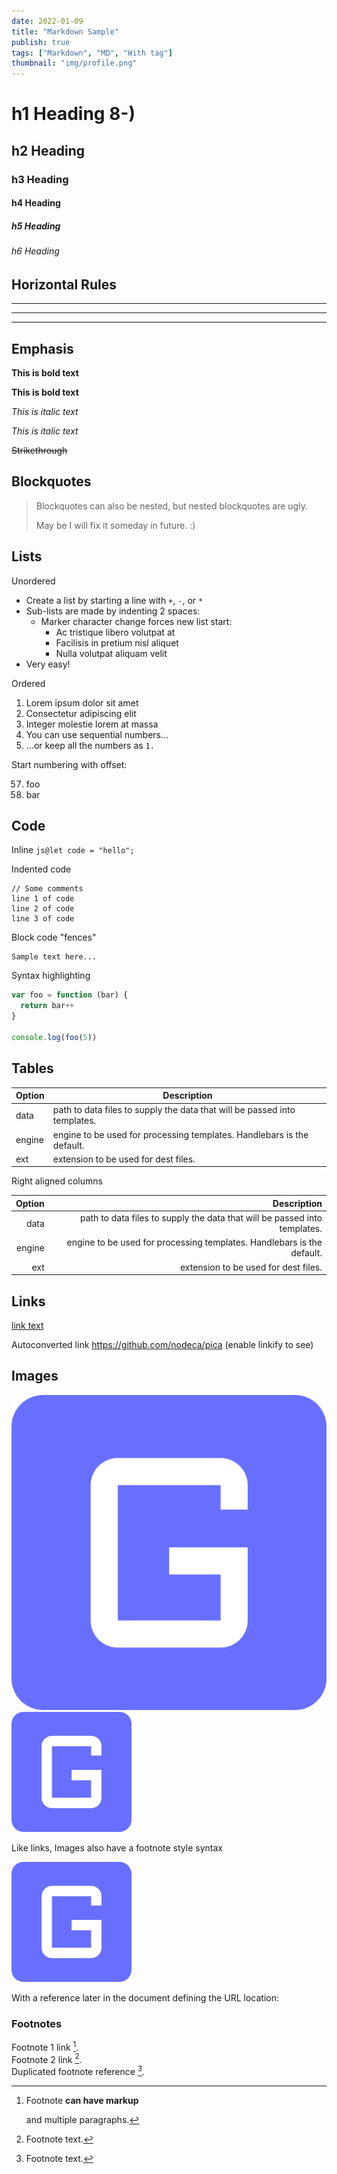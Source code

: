 ```yaml
---
date: 2022-01-09
title: "Markdown Sample"
publish: true
tags: ["Markdown", "MD", "With tag"]
thumbnail: "img/profile.png"
---
```


# h1 Heading 8-)

## h2 Heading

### h3 Heading

#### h4 Heading

##### h5 Heading

###### h6 Heading

## Horizontal Rules

---

---

---

## Emphasis

**This is bold text**

**This is bold text**

_This is italic text_

_This is italic text_

~~Strikethrough~~

## Blockquotes

> Blockquotes can also be nested, but nested blockquotes are ugly.
>
> May be I will fix it someday in future. :)

## Lists

Unordered

- Create a list by starting a line with `+`, `-`, or `*`
- Sub-lists are made by indenting 2 spaces:
  - Marker character change forces new list start:
    - Ac tristique libero volutpat at
    * Facilisis in pretium nisl aliquet
    - Nulla volutpat aliquam velit
- Very easy!

Ordered

1. Lorem ipsum dolor sit amet
2. Consectetur adipiscing elit
3. Integer molestie lorem at massa
4. You can use sequential numbers...
5. ...or keep all the numbers as `1.`

Start numbering with offset:

57. foo
1. bar

## Code

Inline `js@let code = "hello";`

Indented code

    // Some comments
    line 1 of code
    line 2 of code
    line 3 of code

Block code "fences"

```
Sample text here...
```

Syntax highlighting

```js
var foo = function (bar) {
  return bar++
}

console.log(foo(5))
```

## Tables

| Option | Description                                                               |
| ------ | ------------------------------------------------------------------------- |
| data   | path to data files to supply the data that will be passed into templates. |
| engine | engine to be used for processing templates. Handlebars is the default.    |
| ext    | extension to be used for dest files.                                      |

Right aligned columns

| Option |                                                               Description |
| -----: | ------------------------------------------------------------------------: |
|   data | path to data files to supply the data that will be passed into templates. |
| engine |    engine to be used for processing templates. Handlebars is the default. |
|    ext |                                      extension to be used for dest files. |

## Links

[link text](https://galacsh.github.io/gatsby-starter-spaceful)

Autoconverted link https://github.com/nodeca/pica (enable linkify to see)

## Images

![icon](img/profile.png)
![profile](img/icon.png "The profile")

Like links, Images also have a footnote style syntax

![Alt text][id]

With a reference later in the document defining the URL location:

[id]: img/icon.png "The Dojocat"

### Footnotes

Footnote 1 link [^first].  
Footnote 2 link [^second].  
Duplicated footnote reference [^second].

[^first]: Footnote **can have markup**

    and multiple paragraphs.

[^second]: Footnote text.

